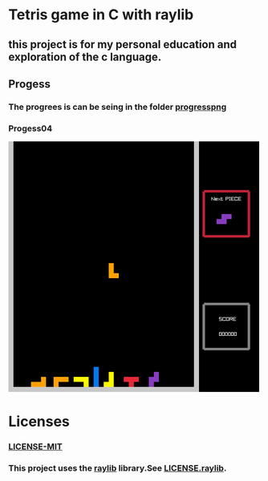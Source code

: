 # Tetris game in C with raylib 
## this project is for my personal education and exploration of the c language.


## Progess

### The progrees is can be seing in the folder [progresspng](https://github.com/ErgeibiMed/TetrisGame/blob/main/progresspng)

### Progess04
![Progress04](https://github.com/ErgeibiMed/TetrisGame/blob/main/progresspng/ProgressSoFar04.png)


# Licenses
### [LICENSE-MIT](https://github.com/ErgeibiMed/TetrisGame/blob/main/LICENSE) 
### This project uses the [raylib](https://www.raylib.com/) library.See [LICENSE.raylib](https://github.com/ErgeibiMed/TetrisGame/blob/main/LICENSE.raylib). 


